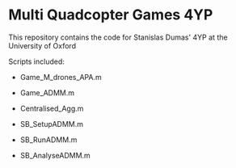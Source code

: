 # Multi Quadcopter Games 4YP
This repository contains the code for Stanislas Dumas' 4YP at the University of Oxford

Scripts included:

- Game_M_drones_APA.m

- Game_ADMM.m

- Centralised_Agg.m

- SB_SetupADMM.m

- SB_RunADMM.m

- SB_AnalyseADMM.m 
